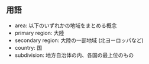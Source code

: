 ## 用語
- area: 以下のいずれかの地域をまとめる概念
- primary region: 大陸
- secondary region: 大陸の一部地域 (北ヨーロッパなど)
- country: 国
- subdivision: 地方自治体の内、各国の最上位のもの
